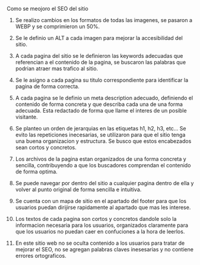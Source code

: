 Como se meojoro el SEO del sitio

1. Se realizo cambios en los formatos de todas las imagenes, se pasaron a WEBP y se comprimieron un 50%.

2. Se le definio un ALT a cada imagen para mejorar la accesibilidad del sitio.

3. A cada pagina del sitio se le definieron las keywords adecuadas que referencian a el contenido de la pagina, se buscaron las palabras que podrian atraer mas trafico al sitio.

4. Se le asigno a cada pagina su titulo correspondiente para identificar la pagina de forma correcta. 

5. A cada pagina se le definio un meta description adecuado, definiendo el contenido de forma concreta y que describa cada una de una forma adecuada. Esta redactado de forma que llame el interes de un posible visitante.

6. Se planteo un orden de jerarquias en las etiquetas h1, h2, h3, etc... Se evito las repeticiones inecesarias, se utilizaron para que el sitio tenga una buena organizacion y estructura. Se busco que estos encabezados sean cortos y concretos.

7. Los archivos de la pagina estan organizados de una forma concreta y sencilla, contribuyendo a que los buscadores comprendan el contenido de forma optima.

8. Se puede navegar por dentro del sitio a cualquier pagina dentro de ella y volver al punto original de forma sencilla e intuitiva.

9. Se cuenta con un mapa de sitio en el apartado del footer para que los usuarios puedan dirijirse rapidamente al apartado que mas les interese.

10. Los textos de cada pagina son cortos y concretos dandole solo la informacion necesaria para los usuarios, organizados claramente para que los usuarios no puedan caer en confuciones a la hora de leerlos.

11. En este sitio web no se oculta contenido a los usuarios para tratar de mejorar el SEO, no se agregan palabras claves inesesarias y no contiene errores ortograficos.